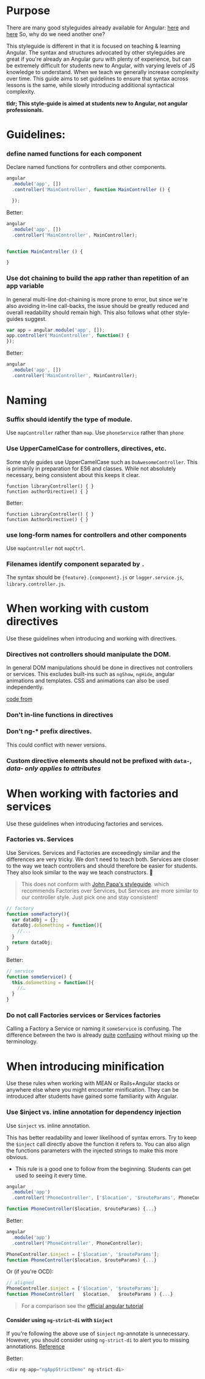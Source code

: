# Purpose

There are many good styleguides already available for Angular: [here](https://github.com/toddmotto/angular-styleguide) and [here](https://github.com/johnpapa/angular-styleguide)  So, why do we need another one?

This styleguide is different in that it is focused on teaching & learning Angular.  The syntax and structures advocated by other styleguides are great if you're already an Angular guru with plenty of experience, but can be extremely difficult for students new to Angular, with varying levels of JS knowledge to understand.  When we teach we generally increase complexity over time.  This guide aims to set guidelines to ensure that syntax across lessons is the same, while slowly introducing additional syntactical complexity.

**tldr; This style-guide is aimed at students new to Angular, not angular professionals.**

# Guidelines:

### define named functions for each component
Declare named functions for controllers and other components.

```js
angular
  .module('app', [])
  .controller('MainController', function MainController () {

  });
```

Better:

```js
angular
  .module('app', [])
  .controller('MainController', MainController);


function MainController () {

}
 ```

### Use dot chaining to build the app rather than repetition of an app variable
In general multi-line dot-chaining is more prone to error, but since we're also avoiding in-line call-backs, the issue should be greatly reduced and overall readability should remain high.  This also follows what other style-guides suggest.  

```js
var app = angular.module('app', []);
app.controller('MainController', function() {
});
```

Better:

```js
angular
  .module('app', [])
  .controller('MainController', MainController);
```

# Naming

### Suffix should identify the type of module.

Use `mapController` rather than `map`. Use `phoneService` rather than `phone`

### Use UpperCamelCase for controllers, directives, etc.

Some style guides use UpperCamelCase such as `DoAwesomeController`.  This is primarily in preparation for ES6 and classes.  While not absolutely necessary, being consistent about this keeps it clear.

```
function libraryController() { }
function authorDirective() { }
```

Better:

```
function LibraryController() { }
function AuthorDirective() { }
```

### use long-form names for controllers and other components

Use `mapController` not `mapCtrl`.

### Filenames identify component separated by `.`

The syntax should be `{feature}.{component}.js` or `logger.service.js`, `library.controller.js`.


<!-- DIRECTIVES -->
# When working with custom directives
Use these guidelines when introducing and working with directives.

### Directives not controllers should manipulate the DOM.

In general DOM manipulations should be done in directives not controllers or services.  This excludes built-ins such as `ngShow`, `ngHide`, angular animations and templates. CSS and animations can also be used independently.

[code from](https://github.com/toddmotto/angular-styleguide#directives)

### Don't in-line functions in directives

### Don't ng-* prefix directives.

This could conflict with newer versions.

### Custom directive elements should not be prefixed with `data-`, *data- only applies to attributes*

# When working with factories and services
Use these guidelines when introducing factories and services.

### Factories vs. Services

Use Services.  Services and Factories are exceedingly similar and the differences are very tricky.  We don't need to teach both.  Services are closer to the way we teach controllers and should therefore be easier for students.  They also look similar to the way we teach constructors. :sunflower:

> This does not conform with [John Papa's styleguide](https://github.com/johnpapa/angular-styleguide/blob/master/a1/README.md#style-y040). which recommends Factories over Services, but Services are more similar to our controller style. Just pick one and stay consistent!

```js
// factory
function someFactory(){
  var dataObj = {};
  dataObj.doSomething = function(){
	//...
  }
  return dataObj;
}
```

Better:

```js
// service
function someService() {
  this.doSomething = function(){
	//…
  }
}
```

### Do not call Factories services or Services factories

Calling a Factory a Service or naming it `someService` is confusing.  The difference between the two is already [quite](http://stackoverflow.com/questions/14324451/angular-service-vs-angular-factory) [confusing](http://stackoverflow.com/questions/16596569/angularjs-what-is-a-factory) without mixing up the terminology.  


# When introducing minification
Use these rules when working with MEAN or Rails+Angular stacks or anywhere else where you might encounter minification.  They can be introduced after students have gained some familiarity with Angular.

### Use $inject vs. inline annotation for dependency injection

Use `$inject` vs. inline annotation.  

This has better readability and lower likelihood of syntax errors.  Try to keep the `$inject` call directly above the function it refers to.  You can also align the functions parameters with the injected strings to make this more obvious.

* This rule is a good one to follow from the beginning.  Students can get used to seeing it every time.

```js
angular
  .module('app')
  .controller('PhoneController', ['$location', '$routeParams', PhoneController]);

function PhoneController($location, $routeParams) {...}
```

Better:

```js
angular
  .module('app')
  .controller('PhoneController', PhoneController);

PhoneController.$inject = ['$location', '$routeParams'];
function PhoneController($location, $routeParams) {...}
```

Or (if you're OCD):

```js
// aligned
PhoneController.$inject = ['$location', '$routeParams'];
function PhoneController(   $location,   $routeParams ) {...}
```

> For a comparison see the [official angular tutorial](https://docs.angularjs.org/tutorial/step_05)


#### Consider using `ng-strict-di` with `$inject`

If you're following the above use of `$inject` ng-annotate is unnecessary.  However, you should consider using `ng-strict-di` to alert you to missing annotations.  [Reference](https://docs.angularjs.org/api/ng/directive/ngApp)

Better:

```js
<div ng-app="ngAppStrictDemo" ng-strict-di>
```
